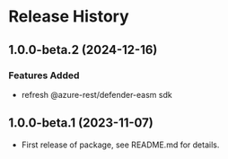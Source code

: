 # Release History

## 1.0.0-beta.2 (2024-12-16)

### Features Added
- refresh @azure-rest/defender-easm sdk

## 1.0.0-beta.1 (2023-11-07)

- First release of package, see README.md for details.

